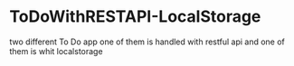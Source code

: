 # ToDoWithRESTAPI-LocalStorage
two different To Do app one of them is handled with restful api and one of them is whit localstorage 
